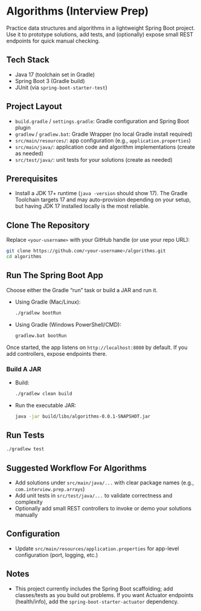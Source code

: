# Algorithms (Interview Prep)

Practice data structures and algorithms in a lightweight Spring Boot project. Use it to prototype solutions, add tests, and (optionally) expose small REST endpoints for quick manual checking.

## Tech Stack
- Java 17 (toolchain set in Gradle)
- Spring Boot 3 (Gradle build)
- JUnit (via `spring-boot-starter-test`)

## Project Layout
- `build.gradle` / `settings.gradle`: Gradle configuration and Spring Boot plugin
- `gradlew` / `gradlew.bat`: Gradle Wrapper (no local Gradle install required)
- `src/main/resources/`: app configuration (e.g., `application.properties`)
- `src/main/java/`: application code and algorithm implementations (create as needed)
- `src/test/java/`: unit tests for your solutions (create as needed)

## Prerequisites
- Install a JDK 17+ runtime (`java -version` should show 17). The Gradle Toolchain targets 17 and may auto-provision depending on your setup, but having JDK 17 installed locally is the most reliable.

## Clone The Repository
Replace `<your-username>` with your GitHub handle (or use your repo URL):

```bash
git clone https://github.com/<your-username>/algorithms.git
cd algorithms
```

## Run The Spring Boot App
Choose either the Gradle “run” task or build a JAR and run it.

- Using Gradle (Mac/Linux):
  ```bash
  ./gradlew bootRun
  ```
- Using Gradle (Windows PowerShell/CMD):
  ```bat
  gradlew.bat bootRun
  ```

Once started, the app listens on `http://localhost:8080` by default. If you add controllers, expose endpoints there.

### Build A JAR
- Build:
  ```bash
  ./gradlew clean build
  ```
- Run the executable JAR:
  ```bash
  java -jar build/libs/algorithms-0.0.1-SNAPSHOT.jar
  ```

## Run Tests
```bash
./gradlew test
```

## Suggested Workflow For Algorithms
- Add solutions under `src/main/java/...` with clear package names (e.g., `com.interview.prep.arrays`)
- Add unit tests in `src/test/java/...` to validate correctness and complexity
- Optionally add small REST controllers to invoke or demo your solutions manually

## Configuration
- Update `src/main/resources/application.properties` for app-level configuration (port, logging, etc.)

## Notes
- This project currently includes the Spring Boot scaffolding; add classes/tests as you build out problems. If you want Actuator endpoints (health/info), add the `spring-boot-starter-actuator` dependency.

